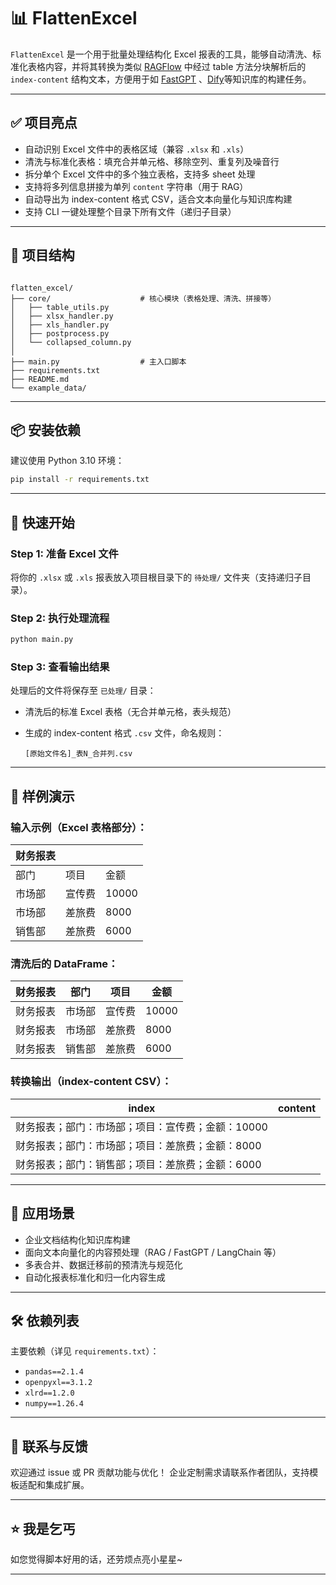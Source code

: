 
# 📊 FlattenExcel

`FlattenExcel` 是一个用于批量处理结构化 Excel 报表的工具，能够自动清洗、标准化表格内容，并将其转换为类似 [RAGFlow](https://github.com/infiniflow/ragflow) 中经过 table 方法分块解析后的 `index-content` 结构文本，方便用于如 [FastGPT](https://github.com/labring/FastGPT) 、[Dify](https://github.com/langgenius/dify/)等知识库的构建任务。

---

## ✅ 项目亮点

- 自动识别 Excel 文件中的表格区域（兼容 `.xlsx` 和 `.xls`）
- 清洗与标准化表格：填充合并单元格、移除空列、重复列及噪音行
- 拆分单个 Excel 文件中的多个独立表格，支持多 sheet 处理
- 支持将多列信息拼接为单列 `content` 字符串（用于 RAG）
- 自动导出为 index-content 格式 CSV，适合文本向量化与知识库构建
- 支持 CLI 一键处理整个目录下所有文件（递归子目录）

---

## 📁 项目结构

```

flatten_excel/
├── core/                    # 核心模块（表格处理、清洗、拼接等）
│   ├── table_utils.py
│   ├── xlsx_handler.py
│   ├── xls_handler.py
│   ├── postprocess.py
│   └── collapsed_column.py
│
├── main.py                  # 主入口脚本
├── requirements.txt
├── README.md
└── example_data/     

````

---

## 📦 安装依赖

建议使用 Python 3.10 环境：

```bash
pip install -r requirements.txt
````

---

## 🚀 快速开始

### Step 1: 准备 Excel 文件

将你的 `.xlsx` 或 `.xls` 报表放入项目根目录下的 `待处理/` 文件夹（支持递归子目录）。

### Step 2: 执行处理流程

```bash
python main.py
```

### Step 3: 查看输出结果

处理后的文件将保存至 `已处理/` 目录：

* 清洗后的标准 Excel 表格（无合并单元格，表头规范）
* 生成的 index-content 格式 `.csv` 文件，命名规则：

  ```
  [原始文件名]_表N_合并列.csv
  ```

---

## 🧪 样例演示

### 输入示例（Excel 表格部分）：

| 财务报表 |     |       |
| ---- | --- | ----- |
| 部门   | 项目  | 金额    |
| 市场部  | 宣传费 | 10000 |
| 市场部  | 差旅费 | 8000  |
| 销售部  | 差旅费 | 6000  |

### 清洗后的 DataFrame：

| 财务报表 | 部门  | 项目  | 金额    |
| --- | --- | --- | ----- |
| 财务报表 | 市场部 | 宣传费 | 10000 |
| 财务报表 | 市场部 | 差旅费 | 8000  |
| 财务报表 | 销售部 | 差旅费 | 6000  |

### 转换输出（index-content CSV）：

| index | content | 
| --- | --- |
| 财务报表；部门：市场部；项目：宣传费；金额：10000 |  | 
| 财务报表；部门：市场部；项目：差旅费；金额：8000 |  | 
| 财务报表；部门：销售部；项目：差旅费；金额：6000 |  | 

---

## 🧠 应用场景

* 企业文档结构化知识库构建
* 面向文本向量化的内容预处理（RAG / FastGPT / LangChain 等）
* 多表合并、数据迁移前的预清洗与规范化
* 自动化报表标准化和归一化内容生成

---

## 🛠 依赖列表

主要依赖（详见 `requirements.txt`）：

* `pandas==2.1.4`
* `openpyxl==3.1.2`
* `xlrd==1.2.0`
* `numpy==1.26.4`

---

## 📮 联系与反馈

欢迎通过 issue 或 PR 贡献功能与优化！
企业定制需求请联系作者团队，支持模板适配和集成扩展。

---

## ⭐ 我是乞丐
如您觉得脚本好用的话，还劳烦点亮小星星~

---
